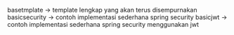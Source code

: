 basetmplate ->  template lengkap yang akan terus disempurnakan
basicsecurity ->  contoh implementasi sederhana spring security
basicjwt -> contoh implementasi sederhana spring security menggunakan jwt
